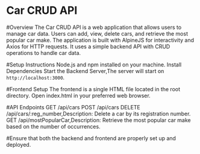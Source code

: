 # Car CRUD API

#Overview
The Car CRUD API is a web application that allows users to manage car data. Users can add, view, delete cars, and retrieve the most popular car make. The application is built with AlpineJS for interactivity and Axios for HTTP requests. It uses a simple backend API with CRUD operations to handle car data.

#Setup Instructions
Node.js and npm installed on your machine.
Install Dependencies
Start the Backend Server,The server will start on `http://localhost:3000`.

#Frontend Setup
The frontend is a single HTML file located in the root directory. Open index.html in your preferred web browser.

#API Endpoints
GET /api/cars
POST /api/cars
DELETE /api/cars/:reg_number,Description: Delete a car by its registration number.
GET /api/mostPopularCar,Description: Retrieve the most popular car make based on the number of occurrences.

#Ensure that both the backend and frontend are properly set up and deployed.

